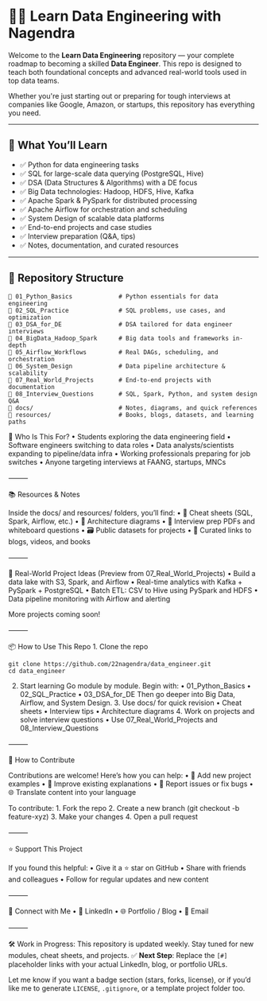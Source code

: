 # 👨‍💻 Learn Data Engineering with Nagendra

Welcome to the **Learn Data Engineering** repository — your complete roadmap to becoming a skilled **Data Engineer**. This repo is designed to teach both foundational concepts and advanced real-world tools used in top data teams.

Whether you're just starting out or preparing for tough interviews at companies like Google, Amazon, or startups, this repository has everything you need.

---

## 🚀 What You’ll Learn

- ✅ Python for data engineering tasks
- ✅ SQL for large-scale data querying (PostgreSQL, Hive)
- ✅ DSA (Data Structures & Algorithms) with a DE focus
- ✅ Big Data technologies: Hadoop, HDFS, Hive, Kafka
- ✅ Apache Spark & PySpark for distributed processing
- ✅ Apache Airflow for orchestration and scheduling
- ✅ System Design of scalable data platforms
- ✅ End-to-end projects and case studies
- ✅ Interview preparation (Q&A, tips)
- ✅ Notes, documentation, and curated resources

---

## 🧭 Repository Structure

```plaintext
📁 01_Python_Basics             # Python essentials for data engineering
📁 02_SQL_Practice              # SQL problems, use cases, and optimization
📁 03_DSA_for_DE                # DSA tailored for data engineer interviews
📁 04_BigData_Hadoop_Spark      # Big data tools and frameworks in-depth
📁 05_Airflow_Workflows         # Real DAGs, scheduling, and orchestration
📁 06_System_Design             # Data pipeline architecture & scalability
📁 07_Real_World_Projects       # End-to-end projects with documentation
📁 08_Interview_Questions       # SQL, Spark, Python, and system design Q&A
📁 docs/                        # Notes, diagrams, and quick references
📁 resources/                   # Books, blogs, datasets, and learning paths
```

 🎯 Who Is This For?
	•	Students exploring the data engineering field
	•	Software engineers switching to data roles
	•	Data analysts/scientists expanding to pipeline/data infra
	•	Working professionals preparing for job switches
	•	Anyone targeting interviews at FAANG, startups, MNCs

⸻

📚 Resources & Notes

Inside the docs/ and resources/ folders, you’ll find:
	•	🧠 Cheat sheets (SQL, Spark, Airflow, etc.)
	•	📘 Architecture diagrams
	•	📄 Interview prep PDFs and whiteboard questions
	•	🗃️ Public datasets for projects
	•	🔗 Curated links to blogs, videos, and books

⸻

🧪 Real-World Project Ideas (Preview from 07_Real_World_Projects)
	•	Build a data lake with S3, Spark, and Airflow
	•	Real-time analytics with Kafka + PySpark + PostgreSQL
	•	Batch ETL: CSV to Hive using PySpark and HDFS
	•	Data pipeline monitoring with Airflow and alerting

More projects coming soon!

⸻

📦 How to Use This Repo
	1.	Clone the repo
```
git clone https://github.com/22nagendra/data_engineer.git
cd data_engineer
```

2.	Start learning
Go module by module. Begin with:
	•	01_Python_Basics
	•	02_SQL_Practice
	•	03_DSA_for_DE
Then go deeper into Big Data, Airflow, and System Design.
	3.	Use docs/ for quick revision
	•	Cheat sheets
	•	Interview tips
	•	Architecture diagrams
	4.	Work on projects and solve interview questions
	•	Use 07_Real_World_Projects and 08_Interview_Questions

⸻

🤝 How to Contribute

Contributions are welcome! Here’s how you can help:
	•	📘 Add new project examples
	•	📝 Improve existing explanations
	•	🐞 Report issues or fix bugs
	•	🌐 Translate content into your language

To contribute:
	1.	Fork the repo
	2.	Create a new branch (git checkout -b feature-xyz)
	3.	Make your changes
	4.	Open a pull request

⸻

⭐ Support This Project

If you found this helpful:
	•	Give it a ⭐ star on GitHub
	•	Share with friends and colleagues
	•	Follow for regular updates and new content

⸻

🔗 Connect with Me
	•	💼 LinkedIn
	•	🌐 Portfolio / Blog
	•	📧 Email 

⸻

🛠️ Work in Progress: This repository is updated weekly. Stay tuned for new modules, cheat sheets, and projects.
✅ **Next Step**: Replace the `[#]` placeholder links with your actual LinkedIn, blog, or portfolio URLs.

Let me know if you want a badge section (stars, forks, license), or if you’d like me to generate `LICENSE`, `.gitignore`, or a template project folder too.


